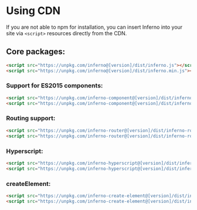 # Using CDN

If you are not able to npm for installation, you can insert Inferno into your site via `<script>` resources directly from the CDN.

## Core packages:

```html
<script src="https://unpkg.com/inferno@[version]/dist/inferno.js"></script>
<script src="https://unpkg.com/inferno@[version]/dist/inferno.min.js"></script>
```

### Support for ES2015 components:

```html
<script src="https://unpkg.com/inferno-component@[version]/dist/inferno-component.js"></script>
<script src="https://unpkg.com/inferno-component@[version]/dist/inferno-component.min.js"></script>
```

### Routing support:

```html
<script src="https://unpkg.com/inferno-router@[version]/dist/inferno-router.js"></script>
<script src="https://unpkg.com/inferno-router@[version]/dist/inferno-router.min.js"></script>
```

### Hyperscript:

```html
<script src="https://unpkg.com/inferno-hyperscript@[version]/dist/inferno-hyperscript.js"></script>
<script src="https://unpkg.com/inferno-hyperscript@[version]/dist/inferno-hyperscript.min.js"></script>
```

### createElement:

```html
<script src="https://unpkg.com/inferno-create-element@[version]/dist/inferno-create-element.js"></script>
<script src="https://unpkg.com/inferno-create-element@[version]/dist/inferno-create-element.min.js"></script>
```
